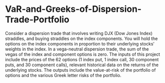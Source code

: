 # VaR-and-Greeks-of-Dispersion-Trade-Portfolio
Consider a dispersion trade that involves writing DJX (Dow Jones Index) straddles, and buying straddles on the index components. You will hold the options on the index components in proportion to their underlying stocks’ weights in the index. In a vega-neutral dispersion trade, the sum of the vegas of the index and component options is zero. The inputs of this project include the prices of the 62 options (1 index put, 1 index call, 30 component puts, and 30 component calls), relevant historical data on the returns of the underlying stocks. The outputs include the value-at-risk of the portfolio of options and the various Greek letter risks of the portfolio.
